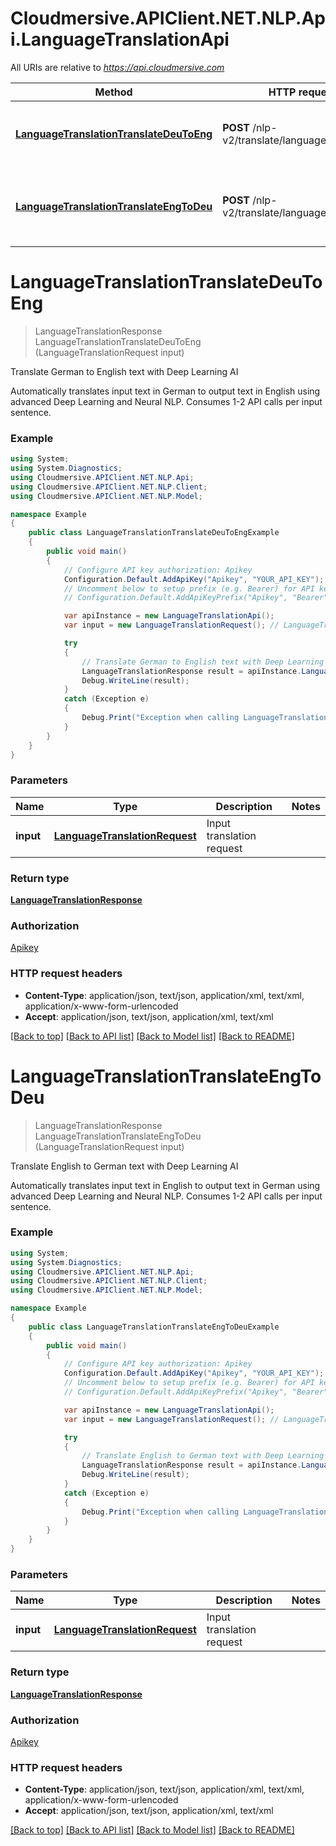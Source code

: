 # Cloudmersive.APIClient.NET.NLP.Api.LanguageTranslationApi

All URIs are relative to *https://api.cloudmersive.com*

Method | HTTP request | Description
------------- | ------------- | -------------
[**LanguageTranslationTranslateDeuToEng**](LanguageTranslationApi.md#languagetranslationtranslatedeutoeng) | **POST** /nlp-v2/translate/language/deu/to/eng | Translate German to English text with Deep Learning AI
[**LanguageTranslationTranslateEngToDeu**](LanguageTranslationApi.md#languagetranslationtranslateengtodeu) | **POST** /nlp-v2/translate/language/eng/to/deu | Translate English to German text with Deep Learning AI


<a name="languagetranslationtranslatedeutoeng"></a>
# **LanguageTranslationTranslateDeuToEng**
> LanguageTranslationResponse LanguageTranslationTranslateDeuToEng (LanguageTranslationRequest input)

Translate German to English text with Deep Learning AI

Automatically translates input text in German to output text in English using advanced Deep Learning and Neural NLP.  Consumes 1-2 API calls per input sentence.

### Example
```csharp
using System;
using System.Diagnostics;
using Cloudmersive.APIClient.NET.NLP.Api;
using Cloudmersive.APIClient.NET.NLP.Client;
using Cloudmersive.APIClient.NET.NLP.Model;

namespace Example
{
    public class LanguageTranslationTranslateDeuToEngExample
    {
        public void main()
        {
            // Configure API key authorization: Apikey
            Configuration.Default.AddApiKey("Apikey", "YOUR_API_KEY");
            // Uncomment below to setup prefix (e.g. Bearer) for API key, if needed
            // Configuration.Default.AddApiKeyPrefix("Apikey", "Bearer");

            var apiInstance = new LanguageTranslationApi();
            var input = new LanguageTranslationRequest(); // LanguageTranslationRequest | Input translation request

            try
            {
                // Translate German to English text with Deep Learning AI
                LanguageTranslationResponse result = apiInstance.LanguageTranslationTranslateDeuToEng(input);
                Debug.WriteLine(result);
            }
            catch (Exception e)
            {
                Debug.Print("Exception when calling LanguageTranslationApi.LanguageTranslationTranslateDeuToEng: " + e.Message );
            }
        }
    }
}
```

### Parameters

Name | Type | Description  | Notes
------------- | ------------- | ------------- | -------------
 **input** | [**LanguageTranslationRequest**](LanguageTranslationRequest.md)| Input translation request | 

### Return type

[**LanguageTranslationResponse**](LanguageTranslationResponse.md)

### Authorization

[Apikey](../README.md#Apikey)

### HTTP request headers

 - **Content-Type**: application/json, text/json, application/xml, text/xml, application/x-www-form-urlencoded
 - **Accept**: application/json, text/json, application/xml, text/xml

[[Back to top]](#) [[Back to API list]](../README.md#documentation-for-api-endpoints) [[Back to Model list]](../README.md#documentation-for-models) [[Back to README]](../README.md)

<a name="languagetranslationtranslateengtodeu"></a>
# **LanguageTranslationTranslateEngToDeu**
> LanguageTranslationResponse LanguageTranslationTranslateEngToDeu (LanguageTranslationRequest input)

Translate English to German text with Deep Learning AI

Automatically translates input text in English to output text in German using advanced Deep Learning and Neural NLP.  Consumes 1-2 API calls per input sentence.

### Example
```csharp
using System;
using System.Diagnostics;
using Cloudmersive.APIClient.NET.NLP.Api;
using Cloudmersive.APIClient.NET.NLP.Client;
using Cloudmersive.APIClient.NET.NLP.Model;

namespace Example
{
    public class LanguageTranslationTranslateEngToDeuExample
    {
        public void main()
        {
            // Configure API key authorization: Apikey
            Configuration.Default.AddApiKey("Apikey", "YOUR_API_KEY");
            // Uncomment below to setup prefix (e.g. Bearer) for API key, if needed
            // Configuration.Default.AddApiKeyPrefix("Apikey", "Bearer");

            var apiInstance = new LanguageTranslationApi();
            var input = new LanguageTranslationRequest(); // LanguageTranslationRequest | Input translation request

            try
            {
                // Translate English to German text with Deep Learning AI
                LanguageTranslationResponse result = apiInstance.LanguageTranslationTranslateEngToDeu(input);
                Debug.WriteLine(result);
            }
            catch (Exception e)
            {
                Debug.Print("Exception when calling LanguageTranslationApi.LanguageTranslationTranslateEngToDeu: " + e.Message );
            }
        }
    }
}
```

### Parameters

Name | Type | Description  | Notes
------------- | ------------- | ------------- | -------------
 **input** | [**LanguageTranslationRequest**](LanguageTranslationRequest.md)| Input translation request | 

### Return type

[**LanguageTranslationResponse**](LanguageTranslationResponse.md)

### Authorization

[Apikey](../README.md#Apikey)

### HTTP request headers

 - **Content-Type**: application/json, text/json, application/xml, text/xml, application/x-www-form-urlencoded
 - **Accept**: application/json, text/json, application/xml, text/xml

[[Back to top]](#) [[Back to API list]](../README.md#documentation-for-api-endpoints) [[Back to Model list]](../README.md#documentation-for-models) [[Back to README]](../README.md)

